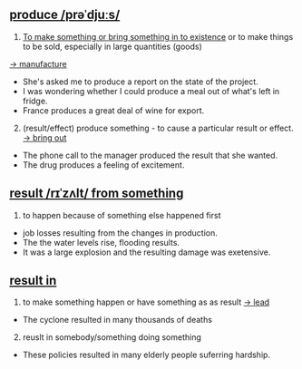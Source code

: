 ## [produce /prəˈdjuːs/](http://www.oxfordlearnersdictionaries.com/definition/english/produce_1?q=produce)
1. [To make something or bring something in to existence](http://dictionary.cambridge.org/dictionary/english/produce) 
or to make things to be sold, especially in large quantities (goods)

 [-> manufacture](http://www.oxfordlearnersdictionaries.com/definition/english/manufacture_1)
 
  * She's asked me to produce a report on the state of the project.
  * I was wondering whether I could produce a meal out of what's left in fridge. 
  * France produces a great deal of wine for export.
  
2. (result/effect) produce something - to cause a particular result or effect.
  [-> bring out](http://www.oxfordlearnersdictionaries.com/definition/english/bring-out) 
  * The phone call to the manager produced the result that she wanted.
  * The drug produces a feeling of excitement.
  
## [result  /rɪˈzʌlt/ from something](http://www.oxfordlearnersdictionaries.com/definition/english/result_2)
1. to happen because of something else happened first
  * job losses resulting from the changes in production.
  * The the water levels rise, flooding results.
  * It was a large explosion and the resulting damage was exetensive.


## [result in](http://www.oxfordlearnersdictionaries.com/definition/english/result-in)
1. to make something happen or have something as as result
  [-> lead](http://www.oxfordlearnersdictionaries.com/definition/english/lead1_1)
  * The cyclone resulted in many thousands of deaths
2. reuslt in somebody/something doing something
  * These policies resulted in many elderly people suferring hardship.
  

  
